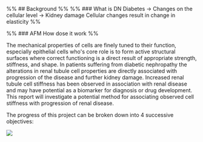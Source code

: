 
%% ## Background %%
%% ### What is DN 
Diabetes → Changes on the cellular level → Kidney damage 
Cellular changes result in change in elasticity
%%

%% ### AFM
How dose it work
%%

The mechanical properties of cells are finely tuned to their function, especially epithelial cells who's core role is to form active structural surfaces where correct functioning is a direct result of appropriate strength, stiffness, and shape. In patients suffering from diabetic nephropathy the alterations in renal tubule cell properties are directly associated with progression of the disease and further kidney damage. Increased renal tubule cell stiffness has been observed in association with renal disease and may have potential as a biomarker for diagnosis or drug development. This report will investigate a potential method for associating observed cell stiffness with progression of renal disease.  

The progress of this project can be broken down into 4 successive objectives:

![](Projects/Uni%20Projects/Individual%20project/Assesments/Dissertation/Sections/attachments/Methodology%20Summary%20Blocks.png)